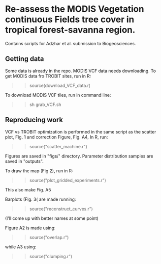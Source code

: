 # Re-assess the MODIS Vegetation continuous Fields tree cover in tropical forest-savanna region.

Contains scripts for Adzhar et al. submission to Biogeosciences.

## Getting data
Some data is already in the repo. MODIS VCF data needs downloading. To get MODIS data fro TROBIT sites, run in R:
>> source(download_VCF_data.r)

To download MODIS VCF tiles, run in command line:
>> sh grab_VCF.sh

## Reproducing work

VCF vs TROBIT optimization is performed in the same script as the scatter plot, Fig. 1 and correction Figure, Fig. A4, In R, run:
>> source("scatter_machine.r")


Figures are saved in "figs/" directory. Parameter distribution samples are saved in "outputs".

To draw the map (Fig 2), run in R:
>> source("plot_gridded_experiments.r")

This also make Fig. A5


Barplots (FIg. 3( are made running:
>> source("reconstruct_curves.r")

(I'll come up with better names at some point)


Figure A2 is made using:
>> source("overlap.r")

while A3 using:

>> source("clumping.r")
 
